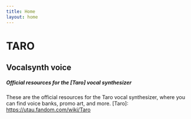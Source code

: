 ```yaml
---
title: Home
layout: home
---
```


# TARO
## Vocalsynth voice
##### Official resources for the [Taro] vocal synthesizer 
These are the official resources for the Taro vocal synthesizer, where you can find voice banks, promo art, and more.
[Taro]: https://utau.fandom.com/wiki/Taro

